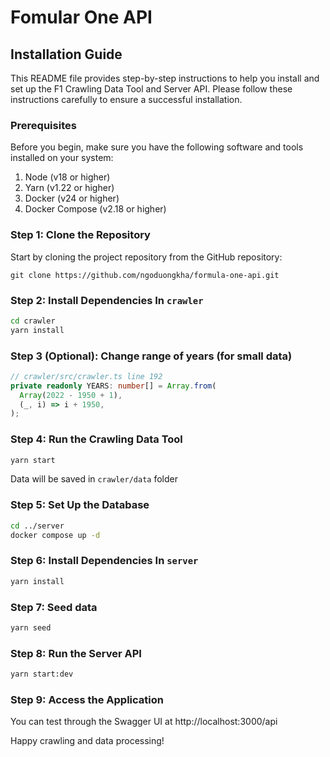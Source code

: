 # Fomular One API

## Installation Guide

This README file provides step-by-step instructions to help you install and set up the F1 Crawling Data Tool and Server API. Please follow these instructions carefully to ensure a successful installation.

### Prerequisites

Before you begin, make sure you have the following software and tools installed on your system:

1. Node (v18 or higher)
2. Yarn (v1.22 or higher)
3. Docker (v24 or higher)
4. Docker Compose (v2.18 or higher)

### Step 1: Clone the Repository

Start by cloning the project repository from the GitHub repository:

```
git clone https://github.com/ngoduongkha/formula-one-api.git
```

### Step 2: Install Dependencies In `crawler`

```bash
cd crawler
yarn install
```

### Step 3 (Optional): Change range of years (for small data)

```typescript
// crawler/src/crawler.ts line 192
private readonly YEARS: number[] = Array.from(
  Array(2022 - 1950 + 1),
  (_, i) => i + 1950,
);
```

### Step 4: Run the Crawling Data Tool

```bash
yarn start
```

Data will be saved in `crawler/data` folder

### Step 5: Set Up the Database

```bash
cd ../server
docker compose up -d
```

### Step 6: Install Dependencies In `server`

```bash
yarn install
```


### Step 7: Seed data 

```bash
yarn seed
```

### Step 8: Run the Server API

```bash
yarn start:dev
```

### Step 9: Access the Application

You can test through the Swagger UI at http://localhost:3000/api

Happy crawling and data processing!
